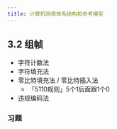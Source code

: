 ```yaml
---
title: 计算机网络体系结构和参考模型
---
```

## 3.2 组帧 
- 字符计数法
- 字符填充法
- 零比特填充法 / 零比特插入法
    - 「5110规则」5个1后面跟1个0
- 违规编码法
### 习题
